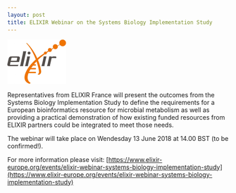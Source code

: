 ```yaml
---
layout: post
title: ELIXIR Webinar on the Systems Biology Implementation Study
---
```


![Elixir logo](/img/news/elixir-logo.png)

Representatives from ELIXIR France will present the outcomes from the Systems Biology Implementation Study to define the requirements for a European bioinformatics resource for microbial metabolism as well as providing a practical demonstration of how existing funded resources from ELIXIR partners could be integrated to meet those needs.

The webinar will take place on Wendesday 13 June 2018 at 14.00 BST (to be confirmed!).

For more information please visit: [https://www.elixir-europe.org/events/elixir-webinar-systems-biology-implementation-study](https://www.elixir-europe.org/events/elixir-webinar-systems-biology-implementation-study)